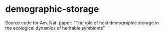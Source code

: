 # demographic-storage
Source code for Am. Nat. paper: "The role of host demographic storage in the ecological dynamics of heritable symbionts"
